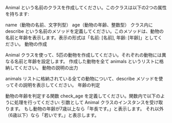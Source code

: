 Animal という名前のクラスを作成してください。このクラスは以下の2つの属性を持ちます:

name（動物の名前、文字列型）
age（動物の年齢、整数型）
クラス内に describe という名前のメソッドを定義してください。このメソッドは、動物の名前と年齢を表示します。表示の形式は「名前: [名前], 年齢: [年齢]」としてください。
動物の作成

Animal クラスを使って、5匹の動物を作成してください。それぞれの動物には異なる名前と年齢を設定します。
作成した動物を全て animals というリストに格納してください。
動物の説明の出力

animals リストに格納されている全ての動物について、describe メソッドを使ってその説明を表示してください。
年齢の判定

動物の年齢を判定する関数 check_age を定義してください。関数内で以下のように処理を行ってください:
引数として Animal クラスのインスタンスを受け取ります。
もし動物の年齢が7歳以上なら「年長です。」と表示します。
それ以外（6歳以下）なら「若いです。」と表示します。